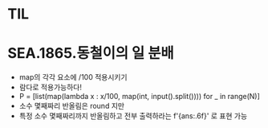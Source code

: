 # TIL

# SEA.1865.동철이의 일 분배

- map의 각각 요소에 /100 적용시키기
- 람다로 적용가능하다! 
- P = [list(map(lambda x : x/100, map(int, input().split()))) for _ in range(N)]
- 소수 몇째짜리 반올림은 round 지만
- 특정 소수 몇째짜리까지 반올림하고 전부 출력하라는 f'{ans:.6f}' 로 표현 가능
